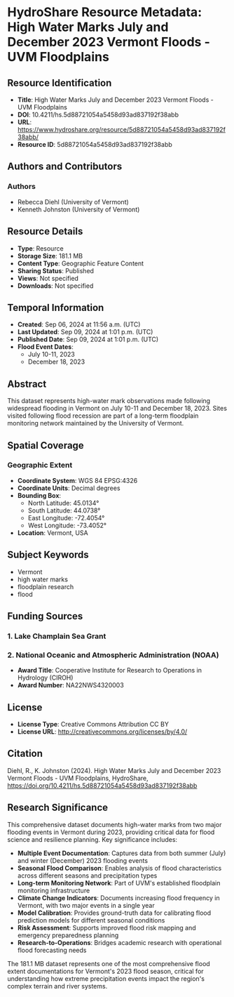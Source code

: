 # HydroShare Resource Metadata: High Water Marks July and December 2023 Vermont Floods - UVM Floodplains

## Resource Identification
- **Title**: High Water Marks July and December 2023 Vermont Floods - UVM Floodplains
- **DOI**: 10.4211/hs.5d88721054a5458d93ad837192f38abb
- **URL**: https://www.hydroshare.org/resource/5d88721054a5458d93ad837192f38abb/
- **Resource ID**: 5d88721054a5458d93ad837192f38abb

## Authors and Contributors
### Authors
- Rebecca Diehl (University of Vermont)
- Kenneth Johnston (University of Vermont)

## Resource Details
- **Type**: Resource
- **Storage Size**: 181.1 MB
- **Content Type**: Geographic Feature Content
- **Sharing Status**: Published
- **Views**: Not specified
- **Downloads**: Not specified

## Temporal Information
- **Created**: Sep 06, 2024 at 11:56 a.m. (UTC)
- **Last Updated**: Sep 09, 2024 at 1:01 p.m. (UTC)
- **Published Date**: Sep 09, 2024 at 1:01 p.m. (UTC)
- **Flood Event Dates**:
  - July 10-11, 2023
  - December 18, 2023

## Abstract
This dataset represents high-water mark observations made following widespread flooding in Vermont on July 10-11 and December 18, 2023. Sites visited following flood recession are part of a long-term floodplain monitoring network maintained by the University of Vermont.

## Spatial Coverage
### Geographic Extent
- **Coordinate System**: WGS 84 EPSG:4326
- **Coordinate Units**: Decimal degrees
- **Bounding Box**:
  - North Latitude: 45.0134°
  - South Latitude: 44.0738°
  - East Longitude: -72.4054°
  - West Longitude: -73.4052°
- **Location**: Vermont, USA

## Subject Keywords
- Vermont
- high water marks
- floodplain research
- flood

## Funding Sources

### 1. Lake Champlain Sea Grant

### 2. National Oceanic and Atmospheric Administration (NOAA)
- **Award Title**: Cooperative Institute for Research to Operations in Hydrology (CIROH)
- **Award Number**: NA22NWS4320003

## License
- **License Type**: Creative Commons Attribution CC BY
- **License URL**: http://creativecommons.org/licenses/by/4.0/

## Citation
Diehl, R., K. Johnston (2024). High Water Marks July and December 2023 Vermont Floods - UVM Floodplains, HydroShare, https://doi.org/10.4211/hs.5d88721054a5458d93ad837192f38abb

## Research Significance
This comprehensive dataset documents high-water marks from two major flooding events in Vermont during 2023, providing critical data for flood science and resilience planning. Key significance includes:

- **Multiple Event Documentation**: Captures data from both summer (July) and winter (December) 2023 flooding events
- **Seasonal Flood Comparison**: Enables analysis of flood characteristics across different seasons and precipitation types
- **Long-term Monitoring Network**: Part of UVM's established floodplain monitoring infrastructure
- **Climate Change Indicators**: Documents increasing flood frequency in Vermont, with two major events in a single year
- **Model Calibration**: Provides ground-truth data for calibrating flood prediction models for different seasonal conditions
- **Risk Assessment**: Supports improved flood risk mapping and emergency preparedness planning
- **Research-to-Operations**: Bridges academic research with operational flood forecasting needs

The 181.1 MB dataset represents one of the most comprehensive flood extent documentations for Vermont's 2023 flood season, critical for understanding how extreme precipitation events impact the region's complex terrain and river systems.